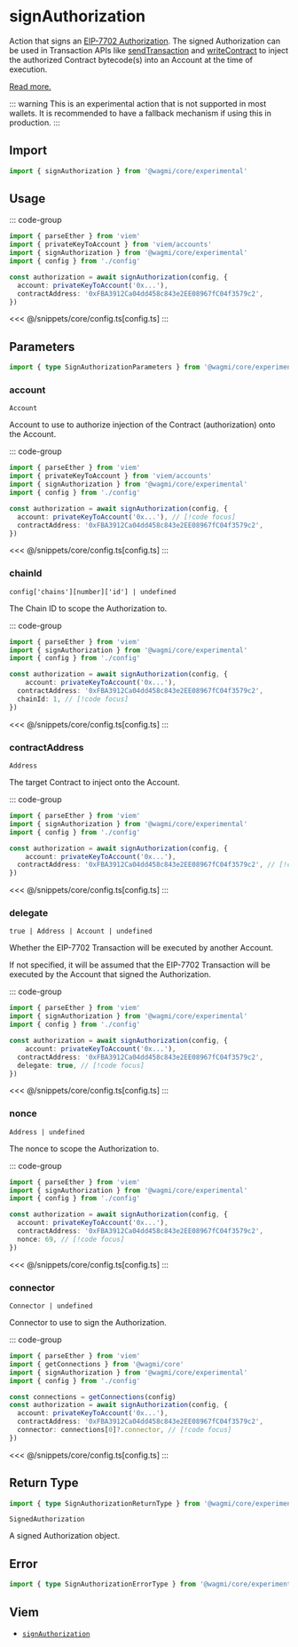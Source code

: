 <script setup>
const packageName = '@wagmi/core/experimental'
const actionName = 'signAuthorization'
const typeName = 'SignAuthorization'
</script>

# signAuthorization

Action that signs an [EIP-7702 Authorization](https://eips.ethereum.org/EIPS/eip-7702). The signed Authorization can be used in Transaction APIs like [sendTransaction](/core/api/actions/sendTransaction) and [writeContract](/core/api/actions/writeContract) to inject the authorized Contract bytecode(s) into an Account at the time of execution.

[Read more.](https://github.com/ethereum/EIPs/blob/9ab44b9534a848a21946d2afe9591767cd1522af/EIPS/eip-7702.md)

::: warning
This is an experimental action that is not supported in most wallets. It is recommended to have a fallback mechanism if using this in production.
:::

## Import

```ts
import { signAuthorization } from '@wagmi/core/experimental'
```

## Usage

::: code-group
```ts [index.ts]
import { parseEther } from 'viem'
import { privateKeyToAccount } from 'viem/accounts'
import { signAuthorization } from '@wagmi/core/experimental'
import { config } from './config'

const authorization = await signAuthorization(config, {
  account: privateKeyToAccount('0x...'),
  contractAddress: '0xFBA3912Ca04dd458c843e2EE08967fC04f3579c2',
})
```
<<< @/snippets/core/config.ts[config.ts]
:::

## Parameters

```ts
import { type SignAuthorizationParameters } from '@wagmi/core/experimental'
```

### account

`Account`

Account to use to authorize injection of the Contract (authorization) onto the Account.

::: code-group
```ts [index.ts]
import { parseEther } from 'viem'
import { privateKeyToAccount } from 'viem/accounts'
import { signAuthorization } from '@wagmi/core/experimental'
import { config } from './config'

const authorization = await signAuthorization(config, {
  account: privateKeyToAccount('0x...'), // [!code focus]
  contractAddress: '0xFBA3912Ca04dd458c843e2EE08967fC04f3579c2',
})
```
<<< @/snippets/core/config.ts[config.ts]
:::

### chainId

`config['chains'][number]['id'] | undefined`

The Chain ID to scope the Authorization to.

::: code-group
```ts [index.ts]
import { parseEther } from 'viem'
import { signAuthorization } from '@wagmi/core/experimental'
import { config } from './config'

const authorization = await signAuthorization(config, {
    account: privateKeyToAccount('0x...'),
  contractAddress: '0xFBA3912Ca04dd458c843e2EE08967fC04f3579c2',
  chainId: 1, // [!code focus]
})
```
<<< @/snippets/core/config.ts[config.ts]
:::

### contractAddress

`Address`

The target Contract to inject onto the Account.

::: code-group
```ts [index.ts]
import { parseEther } from 'viem'
import { signAuthorization } from '@wagmi/core/experimental'
import { config } from './config'

const authorization = await signAuthorization(config, {
    account: privateKeyToAccount('0x...'),
  contractAddress: '0xFBA3912Ca04dd458c843e2EE08967fC04f3579c2', // [!code focus]
})
```
<<< @/snippets/core/config.ts[config.ts]
:::

### delegate

`true | Address | Account | undefined`

Whether the EIP-7702 Transaction will be executed by another Account.

If not specified, it will be assumed that the EIP-7702 Transaction will be executed by the Account that signed the Authorization.

::: code-group
```ts [index.ts]
import { parseEther } from 'viem'
import { signAuthorization } from '@wagmi/core/experimental'
import { config } from './config'

const authorization = await signAuthorization(config, {
    account: privateKeyToAccount('0x...'),
  contractAddress: '0xFBA3912Ca04dd458c843e2EE08967fC04f3579c2',
  delegate: true, // [!code focus]
})
```
<<< @/snippets/core/config.ts[config.ts]
:::

### nonce

`Address | undefined`

The nonce to scope the Authorization to.

::: code-group
```ts [index.ts]
import { parseEther } from 'viem'
import { signAuthorization } from '@wagmi/core/experimental'
import { config } from './config'

const authorization = await signAuthorization(config, {
  account: privateKeyToAccount('0x...'),
  contractAddress: '0xFBA3912Ca04dd458c843e2EE08967fC04f3579c2',
  nonce: 69, // [!code focus]
})
```
<<< @/snippets/core/config.ts[config.ts]
:::

### connector

`Connector | undefined`

Connector to use to sign the Authorization.

::: code-group
```ts [index.ts]
import { parseEther } from 'viem'
import { getConnections } from '@wagmi/core'
import { signAuthorization } from '@wagmi/core/experimental'
import { config } from './config'

const connections = getConnections(config)
const authorization = await signAuthorization(config, {
  account: privateKeyToAccount('0x...'),
  contractAddress: '0xFBA3912Ca04dd458c843e2EE08967fC04f3579c2',
  connector: connections[0]?.connector, // [!code focus]
})
```
<<< @/snippets/core/config.ts[config.ts]
:::

## Return Type

```ts
import { type SignAuthorizationReturnType } from '@wagmi/core/experimental'
```

`SignedAuthorization`

A signed Authorization object.

## Error

```ts
import { type SignAuthorizationErrorType } from '@wagmi/core/experimental'
```

<!--@include: @shared/query-imports.md-->

## Viem

- [`signAuthorization`](https://viem.sh/experimental/eip7702/signAuthorization)

